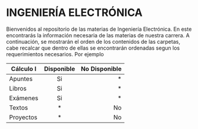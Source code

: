 # INGENIERÍA ELECTRÓNICA 

Bienvenidos al repositorio de las materias de Ingeniería Electrónica. En este  encontrarás la información necesaria de las materias de nuestra carrera.
A continuación, se mostrarán  el orden de los contenidos de las carpetas, cabe recalcar que dentro de ellas se encontrarán ordenadas segun los requerimientos necesarios. 
Por ejemplo 

| Cálculo I| Disponible| No Disponible|
|------------|:---:|---------:|
| Apuntes| Si | * |
| Libros| Si | * |
| Exámenes| Si | * |
| Textos | * | No |
| Proyectos | * | No |
